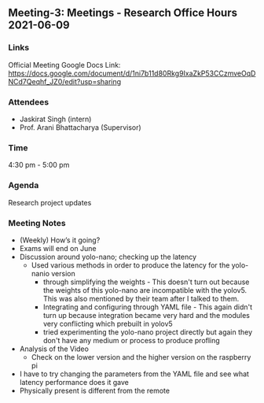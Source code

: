 ## Meeting-3: Meetings - Research Office Hours 2021-06-09

### Links
Official Meeting Google Docs Link: https://docs.google.com/document/d/1ni7b11d80Rkg9IxaZkP53CCzmveOqDNCd7Qeqhf_JZ0/edit?usp=sharing

### Attendees
* Jaskirat Singh (intern)
* Prof. Arani Bhattacharya (Supervisor)

### Time
4:30 pm - 5:00 pm

### Agenda
Research project updates

### Meeting Notes
* (Weekly) How’s it going?
* Exams will end on June
* Discussion around yolo-nano; checking up the latency
  * Used various methods in order to produce the latency for the yolo-nanio version
      * through simplifying the weights - This doesn't turn out because the weights of this yolo-nano are incompatible with the yolov5. This was also mentioned by their team after I talked to them.
      * Integrating and configuring through YAML file - This again didn't turn up because integration became very hard and the modules very conflicting which prebuilt in yolov5
      * tried experimenting the yolo-nano project directly but again they don't have any medium or process to produce profling
* Analysis of the Video
  * Check on the lower version and the higher version on the raspberry pi
* I have to try changing the parameters from the YAML file and see what latency performance does it gave
* Physically present is different from the remote
